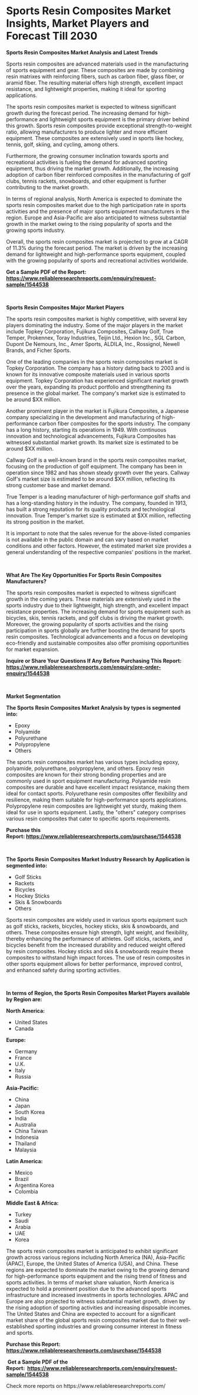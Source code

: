 <p><h1>Sports Resin Composites Market Insights, Market Players and Forecast Till 2030</h1></p><p><strong>Sports Resin Composites Market Analysis and Latest Trends</strong></p>
<p><p>Sports resin composites are advanced materials used in the manufacturing of sports equipment and gear. These composites are made by combining resin matrixes with reinforcing fibers, such as carbon fiber, glass fiber, or aramid fiber. The resulting material offers high strength, excellent impact resistance, and lightweight properties, making it ideal for sporting applications.</p><p>The sports resin composites market is expected to witness significant growth during the forecast period. The increasing demand for high-performance and lightweight sports equipment is the primary driver behind this growth. Sports resin composites provide exceptional strength-to-weight ratio, allowing manufacturers to produce lighter and more efficient equipment. These composites are extensively used in sports like hockey, tennis, golf, skiing, and cycling, among others.</p><p>Furthermore, the growing consumer inclination towards sports and recreational activities is fueling the demand for advanced sporting equipment, thus driving the market growth. Additionally, the increasing adoption of carbon fiber reinforced composites in the manufacturing of golf clubs, tennis rackets, snowboards, and other equipment is further contributing to the market growth.</p><p>In terms of regional analysis, North America is expected to dominate the sports resin composites market due to the high participation rate in sports activities and the presence of major sports equipment manufacturers in the region. Europe and Asia-Pacific are also anticipated to witness substantial growth in the market owing to the rising popularity of sports and the growing sports industry.</p><p>Overall, the sports resin composites market is projected to grow at a CAGR of 11.3% during the forecast period. The market is driven by the increasing demand for lightweight and high-performance sports equipment, coupled with the growing popularity of sports and recreational activities worldwide.</p></p>
<p><strong>Get a Sample PDF of the Report:&nbsp; <a href="https://www.reliableresearchreports.com/enquiry/request-sample/1544538">https://www.reliableresearchreports.com/enquiry/request-sample/1544538</a></strong></p>
<p>&nbsp;</p>
<p><strong>Sports Resin Composites Major Market Players</strong></p>
<p><p>The sports resin composites market is highly competitive, with several key players dominating the industry. Some of the major players in the market include Topkey Corporation, Fujikura Composites, Callway Golf, True Temper, Prokennex, Toray Industries, Teijin Ltd., Hexion Inc., SGL Carbon, Dupont De Nemours, Inc., Amer Sports, ALDILA, Inc., Rossignol, Newell Brands, and Ficher Sports.</p><p>One of the leading companies in the sports resin composites market is Topkey Corporation. The company has a history dating back to 2003 and is known for its innovative composite materials used in various sports equipment. Topkey Corporation has experienced significant market growth over the years, expanding its product portfolio and strengthening its presence in the global market. The company's market size is estimated to be around $XX million.</p><p>Another prominent player in the market is Fujikura Composites, a Japanese company specializing in the development and manufacturing of high-performance carbon fiber composites for the sports industry. The company has a long history, starting its operations in 1949. With continuous innovation and technological advancements, Fujikura Composites has witnessed substantial market growth. Its market size is estimated to be around $XX million.</p><p>Callway Golf is a well-known brand in the sports resin composites market, focusing on the production of golf equipment. The company has been in operation since 1982 and has shown steady growth over the years. Callway Golf's market size is estimated to be around $XX million, reflecting its strong customer base and market demand.</p><p>True Temper is a leading manufacturer of high-performance golf shafts and has a long-standing history in the industry. The company, founded in 1913, has built a strong reputation for its quality products and technological innovation. True Temper's market size is estimated at $XX million, reflecting its strong position in the market.</p><p>It is important to note that the sales revenue for the above-listed companies is not available in the public domain and can vary based on market conditions and other factors. However, the estimated market size provides a general understanding of the respective companies' positions in the market.</p></p>
<p>&nbsp;</p>
<p><strong>What Are The Key Opportunities For Sports Resin Composites Manufacturers?</strong></p>
<p><p>The sports resin composites market is expected to witness significant growth in the coming years. These materials are extensively used in the sports industry due to their lightweight, high strength, and excellent impact resistance properties. The increasing demand for sports equipment such as bicycles, skis, tennis rackets, and golf clubs is driving the market growth. Moreover, the growing popularity of sports activities and the rising participation in sports globally are further boosting the demand for sports resin composites. Technological advancements and a focus on developing eco-friendly and sustainable composites also offer promising opportunities for market expansion.</p></p>
<p><strong>Inquire or Share Your Questions If Any Before Purchasing This Report: <a href="https://www.reliableresearchreports.com/enquiry/pre-order-enquiry/1544538">https://www.reliableresearchreports.com/enquiry/pre-order-enquiry/1544538</a></strong></p>
<p>&nbsp;</p>
<p><strong>Market Segmentation</strong></p>
<p><strong>The Sports Resin Composites Market Analysis by types is segmented into:</strong></p>
<p><ul><li>Epoxy</li><li>Polyamide</li><li>Polyurethane</li><li>Polypropylene</li><li>Others</li></ul></p>
<p><p>The sports resin composites market has various types including epoxy, polyamide, polyurethane, polypropylene, and others. Epoxy resin composites are known for their strong bonding properties and are commonly used in sport equipment manufacturing. Polyamide resin composites are durable and have excellent impact resistance, making them ideal for contact sports. Polyurethane resin composites offer flexibility and resilience, making them suitable for high-performance sports applications. Polypropylene resin composites are lightweight yet sturdy, making them ideal for use in sports equipment. Lastly, the "others" category comprises various resin composites that cater to specific sports requirements.</p></p>
<p><strong>Purchase this Report:&nbsp;<a href="https://www.reliableresearchreports.com/purchase/1544538">https://www.reliableresearchreports.com/purchase/1544538</a></strong></p>
<p>&nbsp;</p>
<p><strong>The Sports Resin Composites Market Industry Research by Application is segmented into:</strong></p>
<p><ul><li>Golf Sticks</li><li>Rackets</li><li>Bicycles</li><li>Hockey Sticks</li><li>Skis & Snowboards</li><li>Others</li></ul></p>
<p><p>Sports resin composites are widely used in various sports equipment such as golf sticks, rackets, bicycles, hockey sticks, skis & snowboards, and others. These composites ensure high strength, light weight, and flexibility, thereby enhancing the performance of athletes. Golf sticks, rackets, and bicycles benefit from the increased durability and reduced weight offered by resin composites. Hockey sticks and skis & snowboards require these composites to withstand high impact forces. The use of resin composites in other sports equipment allows for better performance, improved control, and enhanced safety during sporting activities.</p></p>
<p>&nbsp;</p>
<p><strong>In terms of Region, the Sports Resin Composites Market Players available by Region are:</strong></p>
<p>
    <p> <strong> North America: </strong>
        <ul>
            <li>United States</li>
            <li>Canada</li>
        </ul>
        </p> 
    <p> <strong> Europe: </strong>
        <ul>
            <li>Germany</li>
            <li>France</li>
            <li>U.K.</li>
            <li>Italy</li>
            <li>Russia</li>
        </ul>
        </p> 
    <p> <strong> Asia-Pacific: </strong>
        <ul>
            <li>China</li>
            <li>Japan</li>
            <li>South Korea</li>
            <li>India</li>
            <li>Australia</li>
            <li>China Taiwan</li>
            <li>Indonesia</li>
            <li>Thailand</li>
            <li>Malaysia</li>
        </ul>
        </p> 
    <p> <strong> Latin America: </strong>
        <ul>
            <li>Mexico</li>
            <li>Brazil</li>
            <li>Argentina Korea</li>
            <li>Colombia</li>
        </ul>
        </p> 
    <p> <strong> Middle East & Africa: </strong>
        <ul>
            <li>Turkey</li>
            <li>Saudi</li>
            <li>Arabia</li>
            <li>UAE</li>
            <li>Korea</li>
        </ul>
    </p>
    </p>
<p><p>The sports resin composites market is anticipated to exhibit significant growth across various regions including North America (NA), Asia-Pacific (APAC), Europe, the United States of America (USA), and China. These regions are expected to dominate the market owing to the growing demand for high-performance sports equipment and the rising trend of fitness and sports activities. In terms of market share valuation, North America is expected to hold a prominent position due to the advanced sports infrastructure and increased investments in sports technologies. APAC and Europe are also projected to witness substantial market growth, driven by the rising adoption of sporting activities and increasing disposable incomes. The United States and China are expected to account for a significant market share of the global sports resin composites market due to their well-established sporting industries and growing consumer interest in fitness and sports.</p></p>
<p><strong>Purchase this Report: <a href="https://www.reliableresearchreports.com/purchase/1544538">https://www.reliableresearchreports.com/purchase/1544538</a></strong></p>
<p>&nbsp;<strong>Get a Sample PDF of the Report:&nbsp;&nbsp;<a href="https://www.reliableresearchreports.com/enquiry/request-sample/1544538">https://www.reliableresearchreports.com/enquiry/request-sample/1544538</a></strong></p>
<p><strong></strong></p>
<p>Check more reports on https://www.reliableresearchreports.com/</p>